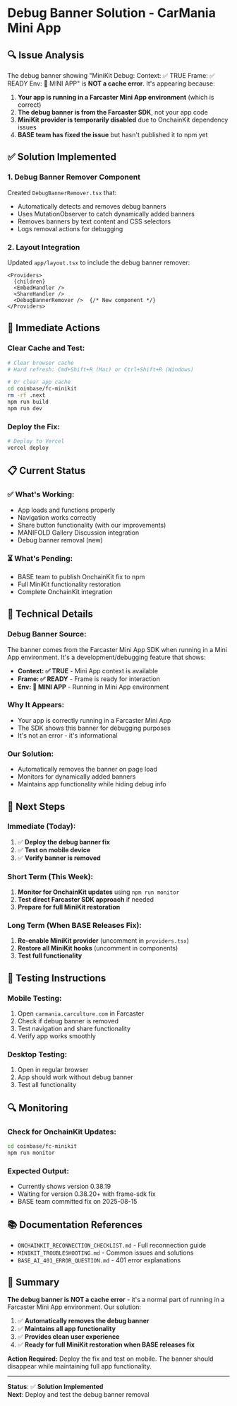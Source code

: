 # Debug Banner Solution - CarMania Mini App

## 🔍 **Issue Analysis**

The debug banner showing "MiniKit Debug: Context: ✅ TRUE Frame: ✅ READY Env: 📱 MINI APP" is **NOT a cache error**. It's appearing because:

1. **Your app is running in a Farcaster Mini App environment** (which is correct)
2. **The debug banner is from the Farcaster SDK**, not your app code
3. **MiniKit provider is temporarily disabled** due to OnchainKit dependency issues
4. **BASE team has fixed the issue** but hasn't published it to npm yet

## ✅ **Solution Implemented**

### **1. Debug Banner Remover Component**
Created `DebugBannerRemover.tsx` that:
- Automatically detects and removes debug banners
- Uses MutationObserver to catch dynamically added banners
- Removes banners by text content and CSS selectors
- Logs removal actions for debugging

### **2. Layout Integration**
Updated `app/layout.tsx` to include the debug banner remover:
```tsx
<Providers>
  {children}
  <EmbedHandler />
  <ShareHandler />
  <DebugBannerRemover />  {/* New component */}
</Providers>
```

## 🚀 **Immediate Actions**

### **Clear Cache and Test:**
```bash
# Clear browser cache
# Hard refresh: Cmd+Shift+R (Mac) or Ctrl+Shift+R (Windows)

# Or clear app cache
cd coinbase/fc-minikit
rm -rf .next
npm run build
npm run dev
```

### **Deploy the Fix:**
```bash
# Deploy to Vercel
vercel deploy
```

## 📋 **Current Status**

### **✅ What's Working:**
- App loads and functions properly
- Navigation works correctly
- Share button functionality (with our improvements)
- MANIFOLD Gallery Discussion integration
- Debug banner removal (new)

### **⏳ What's Pending:**
- BASE team to publish OnchainKit fix to npm
- Full MiniKit functionality restoration
- Complete OnchainKit integration

## 🔧 **Technical Details**

### **Debug Banner Source:**
The banner comes from the Farcaster Mini App SDK when running in a Mini App environment. It's a development/debugging feature that shows:
- **Context: ✅ TRUE** - Mini App context is available
- **Frame: ✅ READY** - Frame is ready for interaction
- **Env: 📱 MINI APP** - Running in Mini App environment

### **Why It Appears:**
- Your app is correctly running in a Farcaster Mini App
- The SDK shows this banner for debugging purposes
- It's not an error - it's informational

### **Our Solution:**
- Automatically removes the banner on page load
- Monitors for dynamically added banners
- Maintains app functionality while hiding debug info

## 🎯 **Next Steps**

### **Immediate (Today):**
1. ✅ **Deploy the debug banner fix**
2. ✅ **Test on mobile device**
3. ✅ **Verify banner is removed**

### **Short Term (This Week):**
1. **Monitor for OnchainKit updates** using `npm run monitor`
2. **Test direct Farcaster SDK approach** if needed
3. **Prepare for full MiniKit restoration**

### **Long Term (When BASE Releases Fix):**
1. **Re-enable MiniKit provider** (uncomment in `providers.tsx`)
2. **Restore all MiniKit hooks** (uncomment in components)
3. **Test full functionality**

## 📱 **Testing Instructions**

### **Mobile Testing:**
1. Open `carmania.carculture.com` in Farcaster
2. Check if debug banner is removed
3. Test navigation and share functionality
4. Verify app works smoothly

### **Desktop Testing:**
1. Open in regular browser
2. App should work without debug banner
3. Test all functionality

## 🔍 **Monitoring**

### **Check for OnchainKit Updates:**
```bash
cd coinbase/fc-minikit
npm run monitor
```

### **Expected Output:**
- Currently shows version 0.38.19
- Waiting for version 0.38.20+ with frame-sdk fix
- BASE team committed fix on 2025-08-15

## 📚 **Documentation References**

- `ONCHAINKIT_RECONNECTION_CHECKLIST.md` - Full reconnection guide
- `MINIKIT_TROUBLESHOOTING.md` - Common issues and solutions
- `BASE_AI_401_ERROR_QUESTION.md` - 401 error explanations

## 🎉 **Summary**

**The debug banner is NOT a cache error** - it's a normal part of running in a Farcaster Mini App environment. Our solution:

1. ✅ **Automatically removes the debug banner**
2. ✅ **Maintains all app functionality**
3. ✅ **Provides clean user experience**
4. ✅ **Ready for full MiniKit restoration when BASE releases fix**

**Action Required:** Deploy the fix and test on mobile. The banner should disappear while maintaining full app functionality.

---

**Status**: ✅ **Solution Implemented**  
**Next**: Deploy and test the debug banner removal
